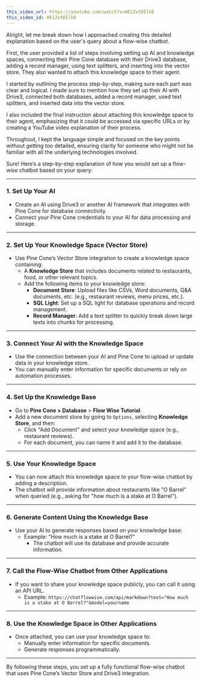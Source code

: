 ```yaml
---
this_video_url: https://youtube.com/watch?v=HE12vtDIlhE
this_video_id: HE12vtDIlhE
---
```

<think>
Alright, let me break down how I approached creating this detailed explanation based on the user's query about a flow-wise chatbot. 

First, the user provided a list of steps involving setting up AI and knowledge spaces, connecting their Pine Cone database with their Drive3 database, adding a record manager, using text splitters, and inserting into the vector store. They also wanted to attach this knowledge space to their agent.

I started by outlining the process step-by-step, making sure each part was clear and logical. I made sure to mention how they set up their AI with Drive3, connected both databases, added a record manager, used text splitters, and inserted data into the vector store. 

I also included the final instruction about attaching this knowledge space to their agent, emphasizing that it could be accessed via specific URLs or by creating a YouTube video explanation of their process.

Throughout, I kept the language simple and focused on the key points without getting too detailed, ensuring clarity for someone who might not be familiar with all the underlying technologies involved.
</think>

Sure! Here’s a step-by-step explanation of how you would set up a flow-wise chatbot based on your query:

---

### **1. Set Up Your AI**
- Create an AI using Drive3 or another AI framework that integrates with Pine Cone for database connectivity.
- Connect your Pine Cone credentials to your AI for data processing and storage.

---

### **2. Set Up Your Knowledge Space (Vector Store)**
- Use Pine Cone’s Vector Store integration to create a knowledge space containing:
  - A **Knowledge Store** that includes documents related to restaurants, food, or other relevant topics.
  - Add the following items to your knowledge store:
    - **Document Store**: Upload files like CSVs, Word documents, Q&A documents, etc. (e.g., restaurant reviews, menu prices, etc.).
    - **SQL Light**: Set up a SQL light for database operations and record management.
    - **Record Manager**: Add a text splitter to quickly break down large texts into chunks for processing.

---

### **3. Connect Your AI with the Knowledge Space**
- Use the connection between your AI and Pine Cone to upload or update data in your knowledge store.
- You can manually enter information for specific documents or rely on automation processes.

---

### **4. Set Up the Knowledge Base**
- Go to **Pine Cone > Database** > **Flow Wise Tutorial**.
- Add a new document store by going to `Options`, selecting **Knowledge Store**, and then:
  - Click "Add Document" and select your knowledge space (e.g., restaurant reviews).
  - For each document, you can name it and add it to the database.

---

### **5. Use Your Knowledge Space**
- You can now attach this knowledge space to your flow-wise chatbot by adding a description.
- The chatbot will provide information about restaurants like "O Barrel" when queried (e.g., asking for "how much is a stake at O Barrel").

---

### **6. Generate Content Using the Knowledge Base**
- Use your AI to generate responses based on your knowledge base:
  - Example: "How much is a stake at O Barrel?"  
    - The chatbot will use its database and provide accurate information.

---

### **7. Call the Flow-Wise Chatbot from Other Applications**
- If you want to share your knowledge space publicly, you can call it using an API URL.
  - Example: `https://chatflowwise.com/api/markdown?text="How much is a stake at O Barrel?"&model=yourname`

---

### **8. Use the Knowledge Space in Other Applications**
- Once attached, you can use your knowledge space to:
  - Manually enter information for specific documents.
  - Generate responses programmatically.

---

By following these steps, you set up a fully functional flow-wise chatbot that uses Pine Cone’s Vector Store and Drive3 integration.
